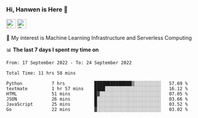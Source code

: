 ### Hi, Hanwen is Here 👋
<p>
	<a href="https://www.linkedin.com/in/liu-hanwen/"><img src="https://img.shields.io/badge/@hanwen-0A66C2?style=flat&logo=LinkedIn&logoColor=white" alt="Linkedin"  height="25px"/></a> 
	<a href="https://scholar.google.com/citations?user=HDF0su0AAAAJ"><img src="https://img.shields.io/badge/scholar-4385FE.svg?&style=plastic&logo=google-scholar&logoColor=white" alt="Google Scholar" height="25px"> </a>
</p>
🌱 My interest is Machine Learning Infrastructure and Serverless Computing

📊 **The last 7 days I spent my time on** 
<!--START_SECTION:waka-->

```text
From: 17 September 2022 - To: 24 September 2022

Total Time: 11 hrs 58 mins

Python           7 hrs           ██████████████▒░░░░░░░░░░   57.69 %
textmate         1 hr 57 mins    ████░░░░░░░░░░░░░░░░░░░░░   16.12 %
HTML             51 mins         █▓░░░░░░░░░░░░░░░░░░░░░░░   07.05 %
JSON             26 mins         █░░░░░░░░░░░░░░░░░░░░░░░░   03.66 %
JavaScript       25 mins         █░░░░░░░░░░░░░░░░░░░░░░░░   03.52 %
Go               22 mins         ▓░░░░░░░░░░░░░░░░░░░░░░░░   03.02 %
```

<!--END_SECTION:waka-->


<!--
**david990917/david990917** is a ✨ _special_ ✨ repository because its `README.md` (this file) appears on your GitHub profile.

Here are some ideas to get you started:

- 🔭 I’m currently working on ...
- 🌱 I’m currently learning ...
- 👯 I’m looking to collaborate on ...
- 🤔 I’m looking for help with ...
- 💬 Ask me about ...
- 📫 How to reach me: ...
- 😄 Pronouns: ...
- ⚡ Fun fact: ...
-->
